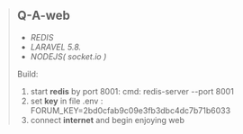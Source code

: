 >## Q-A-web
> - *REDIS*
> - *LARAVEL 5.8.*
> - *NODEJS( socket.io )*
>
> Build: <br>
> 1. start **redis** by port 8001: cmd: redis-server --port 8001 <br>
> 2. set **key** in file .env : FORUM_KEY=2bd0cfab9c09e3fb3dbc4dc7b71b6033 <br>
> 3. connect **internet** and begin enjoying web
